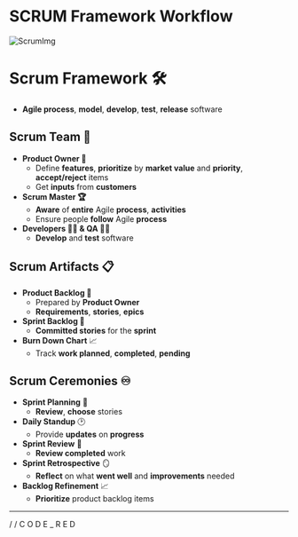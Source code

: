# SCRUM Framework Workflow
![ScrumImg](https://miro.medium.com/v2/resize:fit:1400/1*pAjNWHhl2kERAU3JzZaN2A.jpeg)

# Scrum Framework 🛠
* **Agile process**, **model**, **develop**, **test**, **release** software 

## Scrum Team 👥
* **Product Owner 💼** 
  - Define **features**, **prioritize** by **market value** and **priority**, **accept/reject** items
  - Get **inputs** from **customers**
* **Scrum Master 🏆**
  - **Aware** of **entire** Agile **process**, **activities**
  - Ensure people **follow** Agile **process**  
* **Developers 👨‍💻 & QA 👩‍💻**
  - **Develop** and **test** software

## Scrum Artifacts 📋  
* **Product Backlog 📖** 
  - Prepared by **Product Owner**
  - **Requirements**, **stories**, **epics**
* **Sprint Backlog 📃**
  - **Committed stories** for the **sprint** 
* **Burn Down Chart** 📈
  - Track **work planned**, **completed**, **pending**

## Scrum Ceremonies ♾️
* **Sprint Planning** 📅  
  - **Review**, **choose** stories  
* **Daily Standup** 🕑 
  - Provide **updates** on **progress**   
* **Sprint Review** 📝
  - **Review completed** work
* **Sprint Retrospective** 🪞
  - **Reflect** on what **went well** and **improvements** needed
* **Backlog Refinement** 📈
  - **Prioritize** product backlog items
---
/ / C O D E  _  R E D
